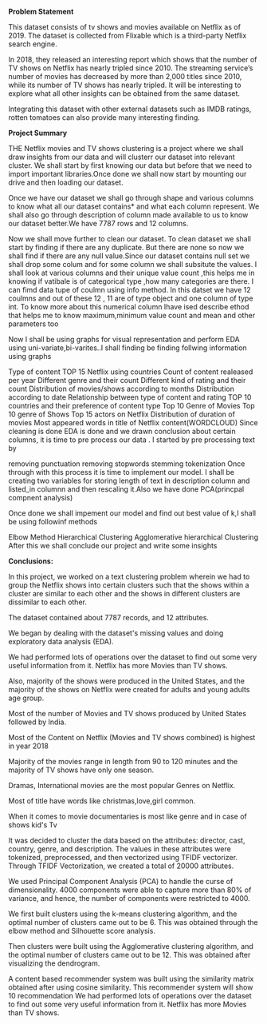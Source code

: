 **Problem Statement**

This dataset consists of tv shows and movies available on Netflix as of 2019. The dataset is collected from Flixable which is a third-party Netflix search engine.

In 2018, they released an interesting report which shows that the number of TV shows on Netflix has nearly tripled since 2010. The streaming service’s number of movies has decreased by more than 2,000 titles since 2010, while its number of TV shows has nearly tripled. It will be interesting to explore what all other insights can be obtained from the same dataset.

Integrating this dataset with other external datasets such as IMDB ratings, rotten tomatoes can also provide many interesting finding.

**Project Summary**


THE Netflix movies and TV shows clustering is a project where we shall draw insights from our data and will clusterr our dataset into relevant cluster. We shall start by first knowing our data but before that we need to import important libraries.Once done we shall now start by mounting our drive and then loading our dataset.

Once we have our dataset we shall go through shape and various columns to know what all our dataset contains* and what each column represent. We shall also go through description of column made available to us to know our dataset better.We have 7787 rows and 12 columns.

Now we shall move further to clean our dataset. To clean dataset we shall start by finding if there are any duplicate. But there are none so now we shall find if there are any null value.Since our dataset contains null set we shall drop some colum and for some column we shall subsitute the values. I shall look at various columns and their unique value count ,this helps me in knowing if vatibale is of categorical type ,how many categories are there. I can fimd data tupe of coulmn using info method. In this datset we have 12 coulmns and out of these 12 , 11 are of type object and one column of type int. To know more about this numerical column Ihave ised describe ethod that helps me to know maximum,minimum value count and mean and other parameters too

Now I shall be using graphs for visual representation and perform EDA using uni-variate,bi-varites..I shall finding be finding follwing information using graphs

Type of content
TOP 15 Netflix using countries
Count of content realeased per year
Different genre and their count
Different kind of rating and their count
Distribution of movies/shows according to months
Distribution according to date
Relationship between type of content and rating
TOP 10 countries and their preference of content type
Top 10 Genre of Movies
Top 10 genre of Shows
Top 15 actors on Netflix
Distribution of duration of movies
Most appeared words in title of Netflix content(WORDCLOUD)
Since cleaning is done EDA is done and we drawn conclusion about certain columns, it is time to pre process our data . I started by pre processing text by

removing punctuation
removing stopwords
stemming
tokenization
Once through with this process it is time to implement our model. I shall be creating two variables for storing length of text in description column and listed_in columnn and then rescaling it.Also we have done PCA(princpal compnent analysis)

Once done we shall impement our model and find out best value of k,I shall be using followinf methods

Elbow Method
Hierarchical Clustering
Agglomerative hierarchical Clustering
After this we shall conclude our project and write some insights

**Conclusions:**

In this project, we worked on a text clustering problem wherein we had to group the Netflix shows into certain clusters such that the shows within a cluster are similar to each other and the shows in different clusters are dissimilar to each other.

The dataset contained about 7787 records, and 12 attributes.

We began by dealing with the dataset's missing values and doing exploratory data analysis (EDA).

We had performed lots of operations over the dataset to find out some very useful information from it. Netflix has more Movies than TV shows.

Also, majority of the shows were produced in the United States, and the majority of the shows on Netflix were created for adults and young adults age group.

Most of the number of Movies and TV shows produced by United States followed by India.

Most of the Content on Netflix (Movies and TV shows combined) is highest in year 2018

Majority of the movies range in length from 90 to 120 minutes and the majority of TV shows have only one season.

Dramas, International movies are the most popular Genres on Netflix.

Most of title have words like christmas,love,girl common.

When it comes to movie documentaries is most like genre and in case of shows kid's Tv

It was decided to cluster the data based on the attributes: director, cast, country, genre, and description. The values in these attributes were tokenized, preprocessed, and then vectorized using TFIDF vectorizer.
Through TFIDF Vectorization, we created a total of 20000 attributes.

We used Principal Component Analysis (PCA) to handle the curse of dimensionality. 4000 components were able to capture more than 80% of variance, and hence, the number of components were restricted to 4000.

We first built clusters using the k-means clustering algorithm, and the optimal number of clusters came out to be 6. This was obtained through the elbow method and Silhouette score analysis.

Then clusters were built using the Agglomerative clustering algorithm, and the optimal number of clusters came out to be 12. This was obtained after visualizing the dendrogram.

A content based recommender system was built using the similarity matrix obtained after using cosine similarity. This recommender system will show 10 recommendation We had performed lots of operations over the dataset to find out some very useful information from it. Netflix has more Movies than TV shows.
